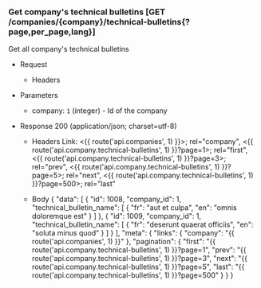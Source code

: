 ### Get company's technical bulletins [GET /companies/{company}/technical-bulletins{?page,per_page,lang}]
Get all company's technical bulletins

+ Request
    + Headers
        <!-- include(../requests/_headers.md) -->

+ Parameters
    + company: `1` (integer) - Id of the company
    <!-- include(../requests/parameters/_pagination.md) -->
    <!-- include(../requests/parameters/_language.md) -->

+ Response 200 (application/json; charset=utf-8)
    + Headers
        Link: <{{ route('api.companies', 1) }}>; rel="company", <{{ route('api.company.technical-bulletins', 1) }}?page=1>; rel="first", <{{ route('api.company.technical-bulletins', 1) }}?page=3>; rel="prev", <{{ route('api.company.technical-bulletins', 1) }}?page=5>; rel="next", <{{ route('api.company.technical-bulletins', 1) }}?page=500>; rel="last"
        <!-- include(../responses/headers/_rate.md) -->
    
    + Body
        {
            "data": [
                {
                    "id": 1008,
                    "company_id": 1,
                    "technical_bulletin_name": [
                        {
                            "fr": "aut et culpa",
                            "en": "omnis doloremque est"
                        }
                    ]
                },
                {
                    "id": 1009,
                    "company_id": 1,
                    "technical_bulletin_name": [
                        {
                            "fr": "deserunt quaerat officiis",
                            "en": "soluta minus quod"
                        }
                    ]
                }
            ],
            "meta": {
                "links": {
                    "company": "{{ route('api.companies', 1) }}"
                },
                "pagination": {
                    "first": "{{ route('api.company.technical-bulletins', 1) }}?page=1",
                    "prev": "{{ route('api.company.technical-bulletins', 1) }}?page=3",
                    "next": "{{ route('api.company.technical-bulletins', 1) }}?page=5",
                    "last": "{{ route('api.company.technical-bulletins', 1) }}?page=500"
                }
            }
        }

<!-- include(../responses/_404.md) -->

<!-- include(../responses/_403.md) -->

<!-- include(../responses/_400.md) -->
